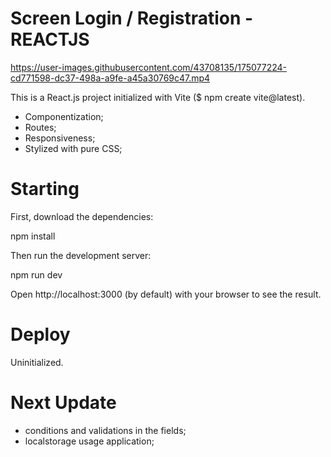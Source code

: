 # Screen Login / Registration - REACTJS



https://user-images.githubusercontent.com/43708135/175077224-cd771598-dc37-498a-a9fe-a45a30769c47.mp4


This is a React.js project initialized with Vite ($ npm create vite@latest).

- Componentization;
- Routes;
- Responsiveness;
- Stylized with pure CSS;

# Starting

First, download the dependencies:

npm install

Then run the development server:

npm run dev

Open http://localhost:3000 (by default) with your browser to see the result.

# Deploy

Uninitialized.

# Next Update

- conditions and validations in the fields;
- localstorage usage application;
